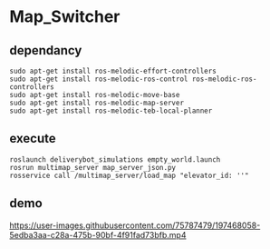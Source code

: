 # Map_Switcher

## dependancy
```
sudo apt-get install ros-melodic-effort-controllers
sudo apt-get install ros-melodic-ros-control ros-melodic-ros-controllers
sudo apt-get install ros-melodic-move-base
sudo apt-get install ros-melodic-map-server
sudo apt-get install ros-melodic-teb-local-planner
```

## execute
```
roslaunch deliverybot_simulations empty_world.launch
rosrun multimap_server map_server_json.py
rosservice call /multimap_server/load_map "elevator_id: ''" 
```

## demo

https://user-images.githubusercontent.com/75787479/197468058-5edba3aa-c28a-475b-90bf-4f91fad73bfb.mp4



